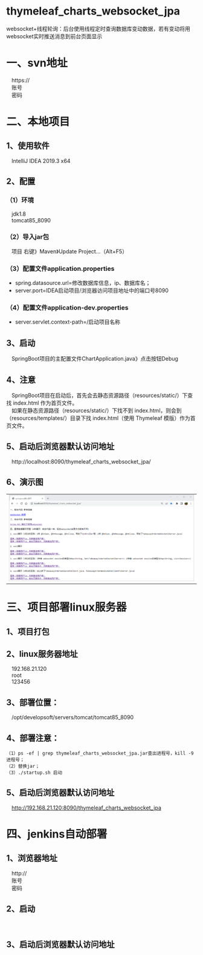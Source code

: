 # thymeleaf_charts_websocket_jpa
websocket+线程轮询：后台使用线程定时查询数据库变动数据，若有变动将用websocket实时推送消息到前台页面显示

# 一、svn地址
&emsp;https://
<br/>&emsp;账号
<br/>&emsp;密码
# 二、本地项目
## 1、使用软件
&emsp;IntelliJ IDEA 2019.3 x64
## 2、配置
### （1）环境
&emsp;jdk1.8
<br/>&emsp;tomcat85_8090
### （2）导入jar包
&emsp;项目 右键》Maven》Update Project...（Alt+F5）
### （3）配置文件application.properties
* spring.datasource.url=修改数据库信息，ip、数据库名；
* server.port=IDEA启动项目/浏览器访问项目地址中的端口号8090
### （4）配置文件application-dev.properties
* server.servlet.context-path=/启动项目名称
## 3、启动
&emsp;SpringBoot项目的主配置文件ChartApplication.java》点击按钮Debug
## 4、注意
&emsp;SpringBoot项目在启动后，首先会去静态资源路径（resources/static/）下查找 index.html 作为首页文件。
<br/>&emsp;如果在静态资源路径（resources/static/）下找不到 index.html，则会到（resources/templates/）目录下找 index.html（使用 Thymeleaf 模版）作为首页文件。
## 5、启动后浏览器默认访问地址
&emsp;http://localhost:8090/thymeleaf_charts_websocket_jpa/
## 6、演示图
<table>
    <tr>
        <td><img src="https://raw.githubusercontent.com/LaOngDaoxing/thymeleaf_charts_websocket_jpa/main/src/main/resources/static/images/indexRemarkPic.png"/></td>
    </tr>
</table>

# 三、项目部署linux服务器
## 1、项目打包
## 2、linux服务器地址
&emsp;192.168.21.120
<br/>&emsp;root
<br/>&emsp;123456
## 3、部署位置：
&emsp;/opt/developsoft/servers/tomcat/tomcat85_8090
## 4、部署注意：
	（1）ps -ef | grep thymeleaf_charts_websocket_jpa.jar查出进程号，kill -9 进程号；
	（2）替换jar；
	（3）./startup.sh 启动
## 5、启动后浏览器默认访问地址
&emsp;http://192.168.21.120:8090/thymeleaf_charts_websocket_jpa
# 四、jenkins自动部署
## 1、浏览器地址
&emsp;http://
<br/>&emsp;账号
<br/>&emsp;密码
## 2、启动
&emsp; 
## 3、启动后浏览器默认访问地址
&emsp;
